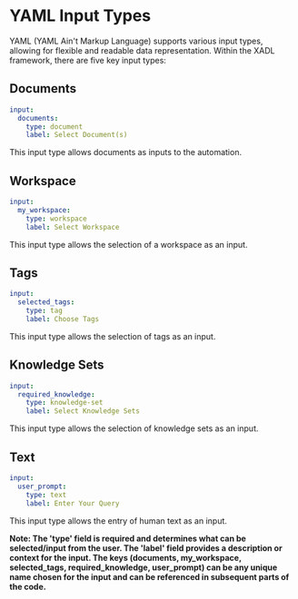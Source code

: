 # YAML Input Types

YAML (YAML Ain't Markup Language) supports various input types, allowing for flexible and readable data representation. Within the XADL framework, there are five key input types:

## Documents

```yml
input:
  documents:
    type: document
    label: Select Document(s)
```

This input type allows documents as inputs to the automation.

## Workspace

```yml
input:
  my_workspace:
    type: workspace
    label: Select Workspace
```

This input type allows the selection of a workspace as an input.

## Tags

```yml
input:
  selected_tags:
    type: tag
    label: Choose Tags
```

This input type allows the selection of tags as an input.

## Knowledge Sets

```yml
input:
  required_knowledge:
    type: knowledge-set
    label: Select Knowledge Sets
```

This input type allows the selection of knowledge sets as an input.

## Text

```yml
input:
  user_prompt:
    type: text
    label: Enter Your Query
```

This input type allows the entry of human text as an input.

**Note: The 'type' field is required and determines what can be selected/input from the user. The 'label' field provides a description or context for the input. The keys (documents, my_workspace, selected_tags, required_knowledge, user_prompt) can be any unique name chosen for the input and can be referenced in subsequent parts of the code.**